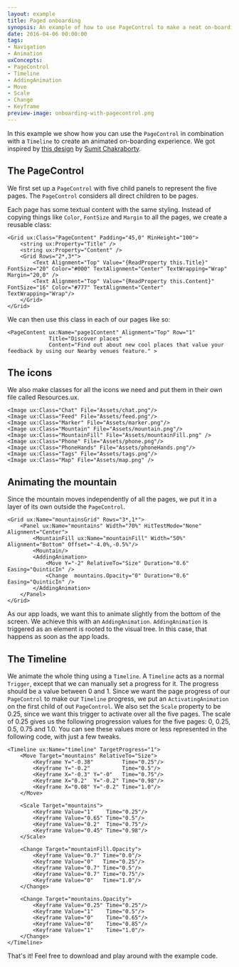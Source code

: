 ```yaml
---
layout: example
title: Paged onboarding
synopsis: An example of how to use PageControl to make a neat on-boarding experience
date: 2016-04-06 00:00:00
tags:
- Navigation
- Animation
uxConcepts:
- PageControl
- Timeline
- AddingAnimation
- Move
- Scale
- Change
- Keyframe
preview-image: onboarding-with-pagecontrol.png
---
```

In this example we show how you can use the `PageControl` in combination with a `Timeline` to create an animated on-boarding experience. We got inspired by [this design](https://dribbble.com/shots/2629732-Snaplee-App-Interaction) by [Sumit Chakraborty](https://dribbble.com/bearduo).

## The PageControl

We first set up a `PageControl` with five child panels to represent the five pages. The `PageControl` considers all direct children to be pages.

Each page has some textual content with the same styling. Instead of copying things like `Color`, `FontSize` and `Margin` to all the pages, we create a reusable class:

<!-- snippet-begin:code/MainView.ux:PageContentClass -->

```
<Grid ux:Class="PageContent" Padding="45,0" MinHeight="100">
    <string ux:Property="Title" />
    <string ux:Property="Content" />
    <Grid Rows="2*,3*">
        <Text Alignment="Top" Value="{ReadProperty this.Title}" FontSize="20" Color="#000" TextAlignment="Center" TextWrapping="Wrap" Margin="20,0" />
        <Text Alignment="Top" Value="{ReadProperty this.Content}" FontSize="16" Color="#777" TextAlignment="Center" TextWrapping="Wrap"/>
    </Grid>
</Grid>
```

<!-- snippet-end -->

We can then use this class in each of our pages like so:

<!-- snippet-begin:code/MainView.ux:PageContentInstance -->

```
<PageContent ux:Name="page1Content" Alignment="Top" Row="1"
             Title="Discover places"
             Content="Find out about new cool places that value your feedback by using our Nearby venues feature." >
```

<!-- snippet-end -->

## The icons

We also make classes for all the icons we need and put them in their own file called Resources.ux.

<!-- snippet-begin:code/Resources.ux:AllTheIcons -->

```
<Image ux:Class="Chat" File="Assets/chat.png"/>
<Image ux:Class="Feed" File="Assets/feed.png"/>
<Image ux:Class="Marker" File="Assets/marker.png"/>
<Image ux:Class="Mountain" File="Assets/mountain.png"/>
<Image ux:Class="MountainFill" File="Assets/mountainFill.png" />
<Image ux:Class="Phone" File="Assets/phone.png"/>
<Image ux:Class="PhoneHands" File="Assets/phoneHands.png"/>
<Image ux:Class="Tags" File="Assets/tags.png"/>
<Image ux:Class="Map" File="Assets/map.png" />
```

<!-- snippet-end -->

## Animating the mountain

Since the mountain moves independently of all the pages, we put it in a layer of its own outside the `PageControl`.

<!-- snippet-begin:code/MainView.ux:MountainGrid -->

```
<Grid ux:Name="mountainsGrid" Rows="3*,1*">
    <Panel ux:Name="mountains" Width="70%" HitTestMode="None" Alignment="Center">
        <MountainFill ux:Name="mountainFill" Width="50%" Alignment="Bottom" Offset="-4.0%,-0.5%"/>
        <Mountain/>
        <AddingAnimation>
            <Move Y="-2" RelativeTo="Size" Duration="0.6" Easing="QuinticIn" />
            <Change  mountains.Opacity="0" Duration="0.6" Easing="QuinticIn" />
        </AddingAnimation>
    </Panel>
</Grid>
```

<!-- snippet-end -->

As our app loads, we want this to animate slightly from the bottom of the screen. We achieve this with an `AddingAnimation`. `AddingAnimation` is triggered as an element is rooted to the visual tree. In this case, that happens as soon as the app loads.

## The Timeline

We animate the whole thing using a `Timeline`. A `Timeline` acts as a normal `Trigger`, except that we can manually set a progress for it. The progress should be a value between 0 and 1. Since we want the page progress of our `PageControl` to make our `Timeline` progress, we put an `ActivatingAnimation` on the first child of out `PageControl`. We also set the `Scale` property to be 0.25, since we want this trigger to activate over all the five pages. The scale of 0.25 gives us the following progression values for the five pages: 0, 0.25, 0.5, 0.75 and 1.0. You can see these values more or less represented in the following code, with just a few tweaks.

<!-- snippet-begin:code/MainView.ux:TheTimeline -->

```
<Timeline ux:Name="timeline" TargetProgress="1">
    <Move Target="mountains" RelativeTo="Size">
        <Keyframe Y="-0.38"         Time="0.25"/>
        <Keyframe Y="-0.2"          Time="0.5"/>
        <Keyframe X="-0.3" Y="-0"   Time="0.75"/>
        <Keyframe X="0.2"  Y="-0.2" Time="0.98"/>
        <Keyframe X="0.08" Y="-0.2" Time="1.0"/>
    </Move>

    <Scale Target="mountains">
        <Keyframe Value="1"    Time="0.25"/>
        <Keyframe Value="0.65" Time="0.5"/>
        <Keyframe Value="0.2"  Time="0.75"/>
        <Keyframe Value="0.45" Time="0.98"/>
    </Scale>

    <Change Target="mountainFill.Opacity">
        <Keyframe Value="0.7" Time="0.0"/>
        <Keyframe Value="0"   Time="0.25"/>
        <Keyframe Value="0.7" Time="0.5"/>
        <Keyframe Value="0.7" Time="0.75"/>
        <Keyframe Value="0"   Time="1.0"/>
    </Change>

    <Change Target="mountains.Opacity">
        <Keyframe Value="0.25" Time="0.25"/>
        <Keyframe Value="1"    Time="0.5"/>
        <Keyframe Value="0"    Time="0.65"/>
        <Keyframe Value="0"    Time="0.85"/>
        <Keyframe Value="1"    Time="1.0"/>
    </Change>
</Timeline>
```

<!-- snippet-end -->

That's it! Feel free to download and play around with the example code.

